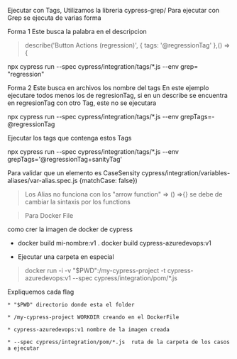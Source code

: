 Ejecutar con Tags, Utilizamos la libreria cypress-grep/
Para ejecutar con Grep se ejecuta de varias forma

Forma 1 Este busca la palabra en el descripcion
> describe('Button Actions (regression)', { tags: '@regressionTag' },() => {

npx cypress run --spec cypress/integration/tags/*.js --env grep= "regression"


Forma 2 Este busca en archivos los nombre del tags
En este ejemplo ejecutare todos menos los de regresionTag, si en un describe se encuentra en regresionTag con otro Tag, este no se ejecutara

npx cypress run --spec cypress/integration/tags/*.js --env grepTags=-@regressionTag

Ejecutar los tags que contenga estos Tags

npx cypress run --spec cypress/integration/tags/*.js --env grepTags='@regressionTag+sanityTag'


Para validar que un elemento es CaseSensity
cypress/integration/variables-aliases/var-alias.spec.js
{matchCase: false})

> Los Alias no funciona con los "arrow function" => () =>{} se debe de cambiar la sintaxis por los functions

>Para Docker File

como crer la imagen de docker de cypress

* docker build mi-nombre:v1 .
 docker build cypress-azuredevops:v1

* Ejecutar una carpeta en especial

> docker run -i -v "$PWD":/my-cypress-project -t cypress-azuredevops:v1 --spec cypress/integration/pom/*.js
 
 Expliquemos cada flag

    * "$PWD" directorio donde esta el folder

    * /my-cypress-project WORKDIR creando en el DockerFile

    * cypress-azuredevops:v1 nombre de la imagen creada

    * --spec cypress/integration/pom/*.js  ruta de la carpeta de los casos a ejecutar
